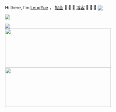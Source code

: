 
Hi there, I'm <a href="https://juejin.cn/user/4212984286281870">LengYue</a> ，  <a href="https://juejin.im/user/4212984286281870">掘金</a>  👋 👋 👋 <a href="https://apkdv.com/">博客</a>  👋 👋 👋  <img align="center" src="https://komarev.com/ghpvc/?username=appdev" />


![](https://github-readme-stats.vercel.app/api?username=appdev&show_icons=true&bg_color=30,e96443,904e95&title_color=fff&text_color=fff&icon_color=79ff97&include_all_commits=true)

  <div>
  <a href="https://github.com/appdev">
    <img align="center" src="https://github-readme-stats.vercel.app/api/top-langs/?username=appdev&layout=compact" />
  </a>
</div>
  
<div class="wrap" style="overflow-x: auto;overflow-y: hidden; ">  
  
  <a href="https://github.com/appdev/FlutterToast">
  <img align="center" src="https://github-readme-stats.vercel.app/api/pin/?username=appdev&repo=FlutterToast" width = 350px height = 130px/>
</a>

<a href="https://github.com/appdev/MVVMFast">
  <img align="center" src="https://github-readme-stats.vercel.app/api/pin/?username=appdev&repo=MVVMFast" width = 350px  height = 130px/>
</a>
</div>

